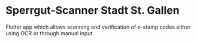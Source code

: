 # Sperrgut-Scanner Stadt St. Gallen

Flutter app which allows scanning and verification of e-stamp codes either using OCR or through manual input.
